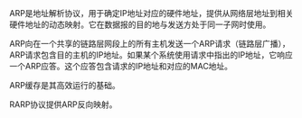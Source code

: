 ARP是地址解析协议，用于确定IP地址对应的硬件地址，提供从网络层地址到相关硬件地址的动态映射。它在数据报的目的地与发送方处于同一子网时使用。

ARP向在一个共享的链路层网段上的所有主机发送一个ARP请求（链路层广播），ARP请求包含目的主机的IP地址。如果某个系统使用请求中指出的IP地址，它响应一个ARP应答。这个应答包含请求的IP地址和对应的MAC地址。

ARP缓存是其高效运行的基础。

RARP协议提供ARP反向映射。